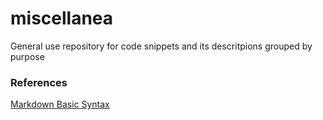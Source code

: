
# miscellanea

General use repository for code snippets and its descritpions grouped by purpose

### References
[Markdown Basic Syntax](https://www.markdownguide.org/basic-syntax/)
